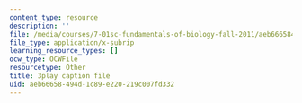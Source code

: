 ```yaml
---
content_type: resource
description: ''
file: /media/courses/7-01sc-fundamentals-of-biology-fall-2011/aeb66658494d1c89e220219c007fd332_P-Ry4rRdDbk.srt
file_type: application/x-subrip
learning_resource_types: []
ocw_type: OCWFile
resourcetype: Other
title: 3play caption file
uid: aeb66658-494d-1c89-e220-219c007fd332
---
```

